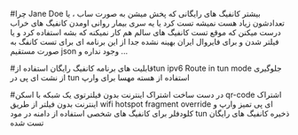 #چرا Jane Doe
بیشتر کانفیگ های رایگانی که پخش میشن به صورت ساب ، یا تعدادشون زیاد هست نمیشه تست کرد یا یه سری بیمار روانی اومدن کانفیگ های خراب درست میکنن که موقع تست کانفیگ های سالم هم کار نمیکنه که بشه استفاده کرد
و یا فیلتر شدن و برای فایروال ایران بهینه نشده
جدا از این برنامه ای برای تست کانفگ به صورت مستقیم json وجود نداره
و ...


#قابلیت های برنامه
کانفیگ رایگان
استفاده ازtun 
ipv6 Route in tun mode
جلوگیری از نشت ای پی در tun
استفاده از هسته مهسا برای وارپ


#در دست ساخت
اشتراک  اینترنت بدون فیلترتوی یک شبکه با اسکن qr-code
اشتراک اینترنت بدون فیلتر از طریق wifi hotspot
fragment override
ای پی تمیز وارپ و کلودفلر برای کانفیگ های شخصی
استفاده از دامنه در مود tun
ذخیره کانفیگ های رایگان تست شده
